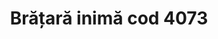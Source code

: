 ---
layout: post
title: "Brățară inimă cod 4073"
description: "Brățară inimă cod 4073"
img: "/assets/img/bratara-inimioara-1.jpg"
img2: "/assets/img/bratara-inimioara-2.jpg"
colors: "roșu"
price: "15 RON /buc"
vertical: true
---
